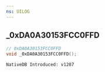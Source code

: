 ```yaml
---
ns: UILOG
---
```

## _0xDA0A30153FCC0FFD

```c
// 0xDA0A30153FCC0FFD
void _0xDA0A30153FCC0FFD();
```

```
NativeDB Introduced: v1207
```

